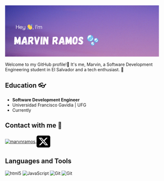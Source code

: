![cheese!](img/Header-Image.png)

Welcome to my GitHub profile!🍂
It's me, Marvin, a Software Development Engineering student in El Salvador and a tech enthusiast. 👀
## Education 👓
- **Software Development Engineer**
- Universidad Francisco Gavidia | UFG
- Currently
## Contact with me 🤝
<p>
<a href="https://www.linkedin.com/in/marvn-ramos/" target="blank">
    <img align="center" src="https://img.icons8.com/color/48/000000/linkedin.png" alt="marvnramos"/>
</a>
<a href="https://twitter.com/MarvnRamos" target="blank">
    <img align="center" src="img/square-x-twitter.svg" alt="marvnramos" height="45px" width="45px" />
</a>
</p>

## Languages and Tools
<p>
    <img align="center" src="https://fontawesome.com/icons/html5?f=brands&s=solid&pc=%23d96a20" alt="html5" height="45px" width="45px" />
    <img align="center" src="https://fontawesome.com/icons/square-js?f=brands&s=solid&pc=%23f4ce43" alt="JavaScript" height="45px" width="45px" />
    <img align="center" src="https://fontawesome.com/icons/git-alt?f=brands&s=solid&pc=%23f09328" alt="Git" height="45px" width="45px" />
    <img align="center" src="https://fontawesome.com/icons/github?f=brands&s=solid&pc=%23ffffff" alt="Git" height="45px" width="45px" />
</p>

